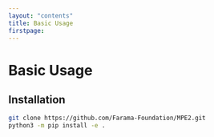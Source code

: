 ```yaml
---
layout: "contents"
title: Basic Usage
firstpage:
---
```


# Basic Usage

## Installation

```bash
git clone https://github.com/Farama-Foundation/MPE2.git
python3 -m pip install -e .
```

